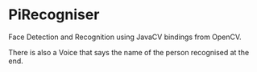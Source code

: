PiRecogniser
=============

Face Detection and Recognition using JavaCV bindings from OpenCV.

There is also a Voice that says the name of the person recognised at the end.